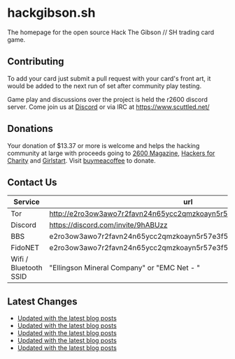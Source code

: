 # hackgibson.sh
The homepage for the open source Hack The Gibson // SH trading card game.


## Contributing

To add your card just submit a pull request with your card's front art, it would be added to the next run of set after community play testing.

Game play and discussions over the project is held the r2600 discord server. Come join us at [Discord](https://discord.com/invite/9hABUzz) or via IRC at https://www.scuttled.net/


## Donations

Your donation of $13.37 or more is welcome and helps the hacking community at large with proceeds going to [2600 Magazine](https://2600.com/), [Hackers for Charity](https://hackersforcharity.org) and [Girlstart](https://girlstart.org).  Visit [buymeacoffee](https://www.buymeacoffee.com/hackgibson.sh) to donate.


## Contact Us

Service | url
-|-
Tor | http://e2ro3ow3awo7r2favn24n65ycc2qmzkoayn5r57e3f56nvjwdcgg32ad.onion
Discord | https://discord.com/invite/9hABUzz
BBS | e2ro3ow3awo7r2favn24n65ycc2qmzkoayn5r57e3f56nvjwdcgg32ad.onion:23
FidoNET | e2ro3ow3awo7r2favn24n65ycc2qmzkoayn5r57e3f56nvjwdcgg32ad.onion:24554
Wifi / Bluetooth SSID | "Ellingson Mineral Company" or "EMC Net - <fidonet address>"

## Latest Changes
<!-- BLOG-POST-LIST:START -->
- [Updated with the latest blog posts](https://github.com/DFW2600/hackgibson.sh/commit/0619c13c22b1bac2136faf7336b0776a772436db)
- [Updated with the latest blog posts](https://github.com/DFW2600/hackgibson.sh/commit/47469f21a9b04f7709c451079d02d1bbc308ddbf)
- [Updated with the latest blog posts](https://github.com/DFW2600/hackgibson.sh/commit/bb2c9fe9ae59653ff4e107ce7b3e8a667c56d7b5)
- [Updated with the latest blog posts](https://github.com/DFW2600/hackgibson.sh/commit/627e83b3ecdd204de8737956c26bb55d77e3965c)
- [Updated with the latest blog posts](https://github.com/DFW2600/hackgibson.sh/commit/f8a30393c3fdf8c462f44876db1cb2a97716ccd8)
<!-- BLOG-POST-LIST:END -->
